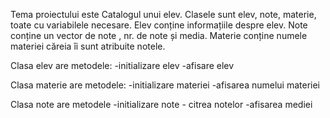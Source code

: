 Tema proiectului este Catalogul unui elev.
Clasele sunt elev, note, materie, toate cu variabilele necesare.
Elev conține informațiile despre elev.
Note conține un vector de note , nr. de note și media.
Materie conține numele materiei căreia îi sunt atribuite notele.

Clasa elev are metodele:
-initializare elev
-afisare elev

Clasa materie are metodele:
-initializare materiei
-afisarea numelui materiei

Clasa note are metodele
-initializare note - citrea notelor
-afisarea mediei

